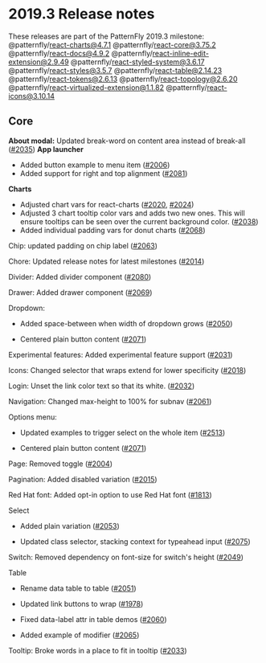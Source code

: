 # 2019.3 Release notes

These releases are part of the PatternFly 2019.3 milestone:
@patternfly/react-charts@4.7.1
@patternfly/react-core@3.75.2
@patternfly/react-docs@4.9.2
@patternfly/react-inline-edit-extension@2.9.49
@patternfly/react-styled-system@3.6.17
@patternfly/react-styles@3.5.7
@patternfly/react-table@2.14.23
@patternfly/react-tokens@2.6.13
@patternfly/react-topology@2.6.20
@patternfly/react-virtualized-extension@1.1.82
@patternfly/react-icons@3.10.14


## Core

**About modal:** Updated break-word on content area instead of break-all ([#2035](https://github.com/patternfly/patternfly-next/pull/2035))
**App launcher**
* Added button example to menu item    ([#2006](https://github.com/patternfly/patternfly-next/pull/2006)) 
* Added support for right and top alignment ([#2081](https://github.com/patternfly/patternfly-next/pull/2081))

**Charts**
-   Adjusted chart vars for react-charts ([#2020](https://github.com/patternfly/patternfly-next/pull/2020), [#2024](https://github.com/patternfly/patternfly-next/pull/2024))
-   Adjusted 3 chart tooltip color vars and adds two new ones. This will ensure tooltips can be seen over the current background color. ([#2038](https://github.com/patternfly/patternfly-next/pull/2038))    
-   Added individual padding vars for donut charts ([#2068](https://github.com/patternfly/patternfly-next/pull/2068))

Chip: updated padding on chip label ([#2063](https://github.com/patternfly/patternfly-next/pull/2063))

Chore: Updated release notes for latest milestones ([#2014](https://github.com/patternfly/patternfly-next/pull/2014))

Divider: Added divider component ([#2080](https://github.com/patternfly/patternfly-next/pull/2080))

Drawer: Added drawer component ([#2069](https://github.com/patternfly/patternfly-next/pull/2069))

Dropdown:

-   Added space-between when width of dropdown grows ([#2050](https://github.com/patternfly/patternfly-next/pull/2050))
    
-   Centered plain button content ([#2071](https://github.com/patternfly/patternfly-next/pull/2071))
    

Experimental features: Added experimental feature support ([#2031](https://github.com/patternfly/patternfly-next/pull/2031))

Icons: Changed selector that wraps extend for lower specificity ([#2018](https://github.com/patternfly/patternfly-next/pull/2018))

Login: Unset the link color text so that its white. ([#2032](https://github.com/patternfly/patternfly-next/pull/2032))

Navigation: Changed max-height to 100% for subnav  ([#2061](https://github.com/patternfly/patternfly-next/pull/2061))

Options menu:

-   Updated examples to trigger select on the whole item ([#2513](https://github.com/patternfly/patternfly-react/pull/2513))
    
-   Centered plain button content ([#2071](https://github.com/patternfly/patternfly-next/pull/2071))
    

Page: Removed toggle ([#2004](https://github.com/patternfly/patternfly-next/pull/2004))

Pagination: Added disabled variation ([#2015](https://github.com/patternfly/patternfly-next/pull/2015))

Red Hat font: Added opt-in option to use Red Hat font ([#1813](https://github.com/patternfly/patternfly-next/pull/1813))

Select

-   Added plain variation ([#2053](https://github.com/patternfly/patternfly-next/pull/2053))
    
-   Updated class selector, stacking context for typeahead input ([#2075](https://github.com/patternfly/patternfly-next/pull/2075))
    

Switch: Removed dependency on font-size for switch's height ([#2049](https://github.com/patternfly/patternfly-next/pull/2049))

Table

-   Rename data table to table ([#2051](https://github.com/patternfly/patternfly-next/pull/2051))
    
-   Updated link buttons to wrap ([#1978](https://github.com/patternfly/patternfly-next/pull/1978))
    
-   Fixed data-label attr in table demos ([#2060](https://github.com/patternfly/patternfly-next/pull/2060))
    
-   Added example of modifier ([#2065](https://github.com/patternfly/patternfly-next/pull/2065))
    

Tooltip: Broke words in a place to fit in tooltip ([#2033](https://github.com/patternfly/patternfly-next/pull/2033))

<!--stackedit_data:
eyJoaXN0b3J5IjpbOTY5MjMwODYxLDg2ODkwNjAyXX0=
-->